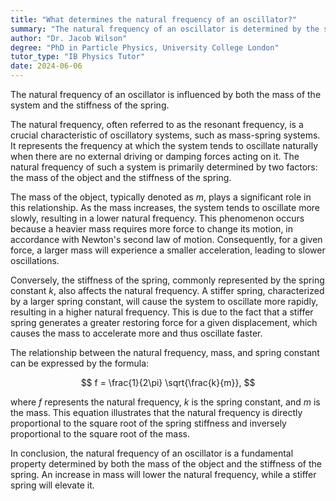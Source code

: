```yaml
---
title: "What determines the natural frequency of an oscillator?"
summary: "The natural frequency of an oscillator is determined by the system's mass and the stiffness of the spring."
author: "Dr. Jacob Wilson"
degree: "PhD in Particle Physics, University College London"
tutor_type: "IB Physics Tutor"
date: 2024-06-06
---
```


The natural frequency of an oscillator is influenced by both the mass of the system and the stiffness of the spring.

The natural frequency, often referred to as the resonant frequency, is a crucial characteristic of oscillatory systems, such as mass-spring systems. It represents the frequency at which the system tends to oscillate naturally when there are no external driving or damping forces acting on it. The natural frequency of such a system is primarily determined by two factors: the mass of the object and the stiffness of the spring.

The mass of the object, typically denoted as $m$, plays a significant role in this relationship. As the mass increases, the system tends to oscillate more slowly, resulting in a lower natural frequency. This phenomenon occurs because a heavier mass requires more force to change its motion, in accordance with Newton's second law of motion. Consequently, for a given force, a larger mass will experience a smaller acceleration, leading to slower oscillations.

Conversely, the stiffness of the spring, commonly represented by the spring constant $k$, also affects the natural frequency. A stiffer spring, characterized by a larger spring constant, will cause the system to oscillate more rapidly, resulting in a higher natural frequency. This is due to the fact that a stiffer spring generates a greater restoring force for a given displacement, which causes the mass to accelerate more and thus oscillate faster.

The relationship between the natural frequency, mass, and spring constant can be expressed by the formula:

$$
f = \frac{1}{2\pi} \sqrt{\frac{k}{m}},
$$

where $f$ represents the natural frequency, $k$ is the spring constant, and $m$ is the mass. This equation illustrates that the natural frequency is directly proportional to the square root of the spring stiffness and inversely proportional to the square root of the mass.

In conclusion, the natural frequency of an oscillator is a fundamental property determined by both the mass of the object and the stiffness of the spring. An increase in mass will lower the natural frequency, while a stiffer spring will elevate it.
    